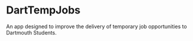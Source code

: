 # DartTempJobs
An app designed to improve the delivery of temporary job opportunities to Dartmouth Students.
